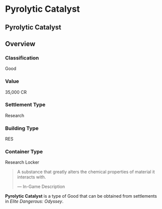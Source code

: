 # Pyrolytic Catalyst
## Pyrolytic Catalyst

## Overview

### Classification

Good

### Value

35,000 CR

### Settlement Type

Research

### Building Type

RES

### Container Type

Research Locker

> 
> 
> A substance that greatly alters the chemical properties of material it interacts with.
> 
> 
> — In-Game Description
> 

**Pyrolytic Catalyst** is a type of Good that can be obtained from settlements in *Elite Dangerous: Odyssey*.